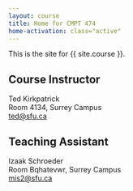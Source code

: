 ```yaml
---
layout: course
title: Home for CMPT 474
home-activation: class="active"
---
```


This is the site for {{ site.course }}.

## Course Instructor

Ted Kirkpatrick<br/>
Room 4134, Surrey Campus<br/>
ted@sfu.ca

## Teaching Assistant

Izaak Schroeder<br/>
Room Bqhatevwr, Surrey Campus<br/>
mis2@sfu.ca
